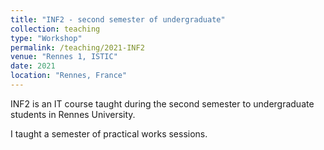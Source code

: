 ```yaml
---
title: "INF2 - second semester of undergraduate"
collection: teaching
type: "Workshop"
permalink: /teaching/2021-INF2
venue: "Rennes 1, ISTIC"
date: 2021
location: "Rennes, France"
---
```


INF2 is an IT course taught during the second semester to undergraduate students in Rennes University.

I taught a semester of practical works sessions.